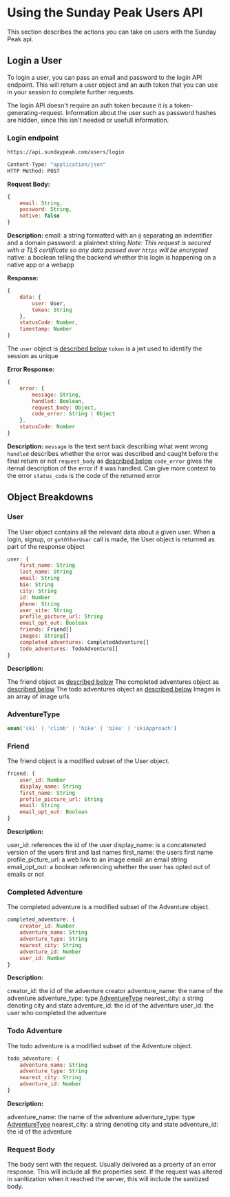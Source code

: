 # Using the Sunday Peak Users API

This section describes the actions you can take on users with the Sunday Peak api.

## Login a User

To login a user, you can pass an email and password to the login API endpoint. This will return a user object and an auth token that you can use in your session to complete further requests.

The login API doesn't require an auth token because it is a token-generating-request. Information about the user such as password hashes are hidden, since this isn't needed or usefull information.

### Login endpoint

```bash
https://api.sundaypeak.com/users/login

Content-Type: "application/json"
HTTP Method: POST
```

**Request Body:**
```javascript
{
    email: String,
    password: String,
    native: false
}
```

**Description:**
email: a string formatted with an `@` separating an indentifier and a domain
password: a plaintext string *Note: This request is secured with a TLS certificate so any data passed over `https` will be encrypted*
native: a boolean telling the backend whether this login is happening on a native app or a webapp

**Response:**
```javascript
{
    data: {
        user: User,
        token: String
    },
    statusCode: Number,
    timestamp: Number
}
```

The `user` object is [described below](#user)
`token` is a jwt used to identify the session as unique

**Error Response:**
```javascript
{
    error: {
        message: String,
        handled: Boolean,
        request_body: Object,
        code_error: String | Object
    },
    statusCode: Number
}
```

**Description:**
`message` is the text sent back describing what went wrong
`handled` describes whether the error was described and caught before the final return or not
`request_body` as [described below](#request-body)
`code_error` gives the iternal description of the error if it was handled. Can give more context to the error
`status_code` is the code of the returned error


## Object Breakdowns

### User

The User object contains all the relevant data about a given user. When a login, signup, or `getOtherUser` call is made, the User object is returned as part of the response object

```javascript
user: {
    first_name: String
    last_name: String
    email: String
    bio: String
    city: String
    id: Number
    phone: String
    user_site: String
    profile_picture_url: String
    email_opt_out: Boolean
    friends: Friend[]
    images: String[]
    completed_adventures: CompletedAdventure[]
    todo_adventures: TodoAdventure[]
}
```

**Description:**

The friend object as [described below](#friend)
The completed adventures object as [described below](#completed-adventure)
The todo adventures object as [described below](#todo-adventure)
Images is an array of image urls

### AdventureType

```javascript
enum('ski' | 'climb' | 'hike' | 'bike' | 'skiApproach')
```

### Friend

The friend object is a modified subset of the User object.

```javascript
friend: {
    user_id: Number
    display_name: String
    first_name: String
    profile_picture_url: String
    email: String
    email_opt_out: Boolean
}
```

**Description:**

user_id: references the id of the user
display_name: is a concatenated version of the users first and last names
first_name: the users first name
profile_picture_url: a web link to an image
email: an email string
email_opt_out: a boolean referencing whether the user has opted out of emails or not

### Completed Adventure

The completed adventure is a modified subset of the Adventure object.

```javascript
completed_adventure: {
    creator_id: Number
    adventure_name: String
    adventure_type: String
    nearest_city: String
    adventure_id: Number
    user_id: Number
}
```

**Description:**

creator_id: the id of the adventure creator
adventure_name: the name of the adventure
adventure_type: type [AdventureType](#adventuretype)
nearest_city: a string denoting city and state
adventure_id: the id of the adventure
user_id: the user who completed the adventure

### Todo Adventure

The todo adventure is a modified subset of the Adventure object.

```javascript
todo_adventure: {
    adventure_name: String
    adventure_type: String
    nearest_city: String
    adventure_id: Number
}
```

**Description:**

adventure_name: the name of the adventure
adventure_type: type [AdventureType](#adventuretype)
nearest_city: a string denoting city and state
adventure_id: the id of the adventure

### Request Body

The body sent with the request. Usually delivered as a proerty of an error response. This will include all the properties sent. If the request was altered in sanitization when it reached the server, this will include the sanitized body.

